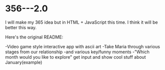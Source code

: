 # 356---2.0
I will make my 365 idea but in HTML + JavaScript this time. I think it will be better this way. 

Here's the original README:


-Video game style interactive app with ascii art 
-Take Maria through various stages from our relationship
-and various key/funny moments 
-"Which month would you like to explore" get input and show cool stuff about January(example)
